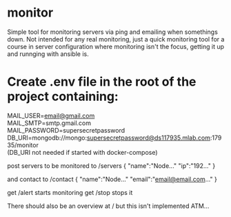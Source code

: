 # monitor
Simple tool for monitoring servers via ping and emailing when somethings down. Not intended for any real monitoring,
just a quick monitoring tool for a course in server configuration where monitoring isn't the focus, getting it up and runnging with
ansible is.

# Create .env file in the root of the project containing:

MAIL_USER=email@gmail.com  
MAIL_SMTP=smtp.gmail.com  
MAIL_PASSWORD=supersecretpassword  
DB_URI=mongodb://mongo:supersecretpassword@ds117935.mlab.com:17935/monitor  
(DB_URI not needed if started with docker-compose)

post servers to be monitored to /servers
{
"name":"Node..."
"ip":"192..."
}

and contact to /contact
{
"name":"Node..."
"email":"email@email.com..."
}


get /alert starts monitoring
get /stop stops it 

There should also be an overview at / but this isn't implemented ATM...
